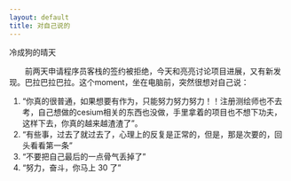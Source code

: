 ```yaml
---
layout: default
title: 对自己说的
---
```


冷成狗的晴天

　　前两天申请程序员客栈的签约被拒绝，今天和亮亮讨论项目进展，又有新发现。巴拉巴拉巴拉。这个moment，坐在电脑前，突然很想对自己说：

1. “你真的很普通，如果想要有作为，只能努力努力努力！！注册测绘师也不去考，自己想做的cesium相关的东西也没做，手里拿着的项目也不想下功夫，这样下去，你真的越来越渣渣了”。
1. “有些事，过去了就过去了，心理上的反复是正常的，但是，那是次要的，回头看看第一条”
3. “不要把自己最后的一点骨气丢掉了”
4. “努力，奋斗，你马上 30 了”
